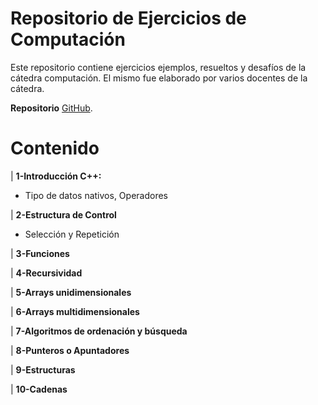 # Repositorio de Ejercicios de Computación

Este repositorio contiene ejercicios ejemplos, resueltos y desafíos de la cátedra computación. El mismo fue elaborado por varios docentes de la cátedra. 

**Repositorio** [GitHub](https://github.com/diegostaPy/compuFiuna).



# Contenido

| **1-Introducción C++:**<ul><li>Tipo de datos nativos, Operadores </ul>
| **2-Estructura de Control**<ul><li> Selección y Repetición</ul>
| **3-Funciones**<ul></ul>
| **4-Recursividad**<ul></ul>
| **5-Arrays unidimensionales**<ul></ul>
| **6-Arrays multidimensionales**<ul></ul>
| **7-Algoritmos de ordenación y búsqueda**<ul></ul>
| **8-Punteros o Apuntadores**<ul></ul>
| **9-Estructuras**<ul></ul>
| **10-Cadenas**<ul></ul>

